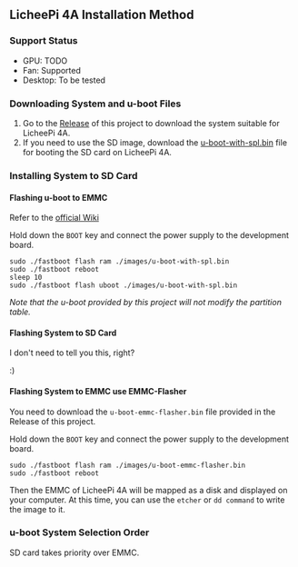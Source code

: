 ## LicheePi 4A Installation Method

### Support Status

* GPU: TODO
* Fan: Supported
* Desktop: To be tested

### Downloading System and u-boot Files

1. Go to the [Release](https://github.com/chainsx/fedora-riscv-builder/releases) of this project to download the system suitable for LicheePi 4A.
2. If you need to use the SD image, download the [u-boot-with-spl.bin](../firmware/u-boot-with-spl.bin) file for booting the SD card on LicheePi 4A.

### Installing System to SD Card

#### Flashing u-boot to EMMC

Refer to the [official Wiki](https://wiki.sipeed.com/hardware/zh/lichee/th1520/lpi4a/4_burn_image.html)

Hold down the `BOOT` key and connect the power supply to the development board.

```
sudo ./fastboot flash ram ./images/u-boot-with-spl.bin
sudo ./fastboot reboot
sleep 10
sudo ./fastboot flash uboot ./images/u-boot-with-spl.bin
```

*Note that the u-boot provided by this project will not modify the partition table.*

#### Flashing System to SD Card

I don't need to tell you this, right?

:)

#### Flashing System to EMMC use EMMC-Flasher

You need to download the `u-boot-emmc-flasher.bin` file provided in the Release of this project.

Hold down the `BOOT` key and connect the power supply to the development board.

```
sudo ./fastboot flash ram ./images/u-boot-emmc-flasher.bin
sudo ./fastboot reboot
```

Then the EMMC of LicheePi 4A will be mapped as a disk and displayed on your computer. At this time, you can use the `etcher` or `dd command` to write the image to it.

### u-boot System Selection Order

SD card takes priority over EMMC.
